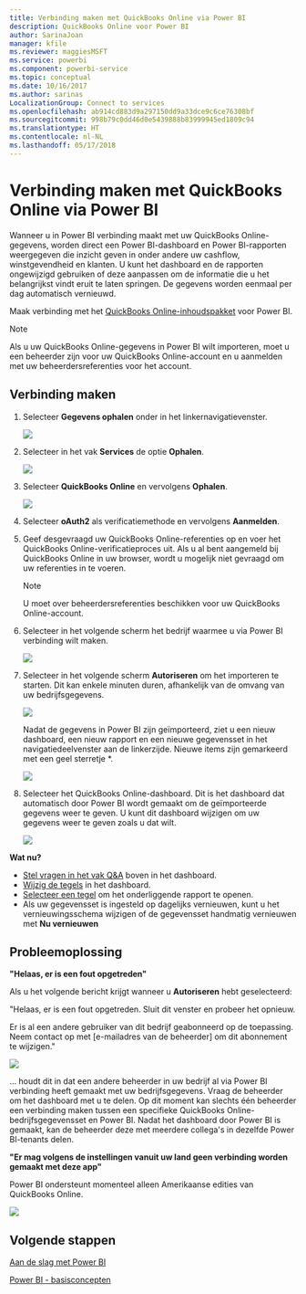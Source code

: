 ```yaml
---
title: Verbinding maken met QuickBooks Online via Power BI
description: QuickBooks Online voor Power BI
author: SarinaJoan
manager: kfile
ms.reviewer: maggiesMSFT
ms.service: powerbi
ms.component: powerbi-service
ms.topic: conceptual
ms.date: 10/16/2017
ms.author: sarinas
LocalizationGroup: Connect to services
ms.openlocfilehash: ab914cd883d9a297150dd9a33dce9c6ce76308bf
ms.sourcegitcommit: 998b79c0dd46d0e5439888b83999945ed1809c94
ms.translationtype: HT
ms.contentlocale: nl-NL
ms.lasthandoff: 05/17/2018
---
```

# <a name="connect-to-quickbooks-online-with-power-bi"></a>Verbinding maken met QuickBooks Online via Power BI
Wanneer u in Power BI verbinding maakt met uw QuickBooks Online-gegevens, worden direct een Power BI-dashboard en Power BI-rapporten weergegeven die inzicht geven in onder andere uw cashflow, winstgevendheid en klanten. U kunt het dashboard en de rapporten ongewijzigd gebruiken of deze aanpassen om de informatie die u het belangrijkst vindt eruit te laten springen. De gegevens worden eenmaal per dag automatisch vernieuwd.

Maak verbinding met het [QuickBooks Online-inhoudspakket](https://dxt.powerbi.com/getdata/services/quickbooks-online) voor Power BI.

>[!NOTE]
>Als u uw QuickBooks Online-gegevens in Power BI wilt importeren, moet u een beheerder zijn voor uw QuickBooks Online-account en u aanmelden met uw beheerdersreferenties voor het account.

## <a name="how-to-connect"></a>Verbinding maken
1. Selecteer **Gegevens ophalen** onder in het linkernavigatievenster.
   
   ![](media/service-connect-to-quickbooks-online/pbi_getdata.png) 
2. Selecteer in het vak **Services** de optie **Ophalen**.
   
   ![](media/service-connect-to-quickbooks-online/pbi_getservices.png) 
3. Selecteer **QuickBooks Online** en vervolgens **Ophalen**.
   
   ![](media/service-connect-to-quickbooks-online/qbo.png)
4. Selecteer **oAuth2** als verificatiemethode en vervolgens **Aanmelden**. 
5. Geef desgevraagd uw QuickBooks Online-referenties op en voer het QuickBooks Online-verificatieproces uit. Als u al bent aangemeld bij QuickBooks Online in uw browser, wordt u mogelijk niet gevraagd om uw referenties in te voeren.
   >[!NOTE]
   >U moet over beheerdersreferenties beschikken voor uw QuickBooks Online-account.
6. Selecteer in het volgende scherm het bedrijf waarmee u via Power BI verbinding wilt maken.
   
   ![](media/service-connect-to-quickbooks-online/pbi_qbo_almost.png)
7. Selecteer in het volgende scherm **Autoriseren** om het importeren te starten. Dit kan enkele minuten duren, afhankelijk van de omvang van uw bedrijfsgegevens. 
   
   ![](media/service-connect-to-quickbooks-online/pbi_qbo_authorizesm.png)
   
   Nadat de gegevens in Power BI zijn geïmporteerd, ziet u een nieuw dashboard, een nieuw rapport en een nieuwe gegevensset in het navigatiedeelvenster aan de linkerzijde. Nieuwe items zijn gemarkeerd met een geel sterretje \*.
   
   ![](media/service-connect-to-quickbooks-online/pbi_qbo_leftnavnew.png)
8. Selecteer het QuickBooks Online-dashboard. Dit is het dashboard dat automatisch door Power BI wordt gemaakt om de geïmporteerde gegevens weer te geven. U kunt dit dashboard wijzigen om uw gegevens weer te geven zoals u dat wilt. 
   
   ![](media/service-connect-to-quickbooks-online/pbi_qbo_dash.png)

**Wat nu?**

* [Stel vragen in het vak Q&A](power-bi-q-and-a.md) boven in het dashboard.
* [Wijzig de tegels](service-dashboard-edit-tile.md) in het dashboard.
* [Selecteer een tegel](service-dashboard-tiles.md) om het onderliggende rapport te openen.
* Als uw gegevensset is ingesteld op dagelijks vernieuwen, kunt u het vernieuwingsschema wijzigen of de gegevensset handmatig vernieuwen met **Nu vernieuwen**

## <a name="troubleshooting"></a>Probleemoplossing
**"Helaas, er is een fout opgetreden"**

Als u het volgende bericht krijgt wanneer u **Autoriseren** hebt geselecteerd:

"Helaas, er is een fout opgetreden. Sluit dit venster en probeer het opnieuw.

Er is al een andere gebruiker van dit bedrijf geabonneerd op de toepassing. Neem contact op met [e-mailadres van de beheerder] om dit abonnement te wijzigen."

![](media/service-connect-to-quickbooks-online/pbi_qbo_oopssm.png)

... houdt dit in dat een andere beheerder in uw bedrijf al via Power BI verbinding heeft gemaakt met uw bedrijfsgegevens. Vraag de beheerder om het dashboard met u te delen. Op dit moment kan slechts één beheerder een verbinding maken tussen een specifieke QuickBooks Online-bedrijfsgegevensset en Power BI. Nadat het dashboard door Power BI is gemaakt, kan de beheerder deze met meerdere collega's in dezelfde Power BI-tenants delen.

**"Er mag volgens de instellingen vanuit uw land geen verbinding worden gemaakt met deze app"**

Power BI ondersteunt momenteel alleen Amerikaanse edities van QuickBooks Online. 

![](media/service-connect-to-quickbooks-online/pbi_qbo_countrynotsupported.png)

## <a name="next-steps"></a>Volgende stappen
[Aan de slag met Power BI](service-get-started.md)

[Power BI - basisconcepten](service-basic-concepts.md)

